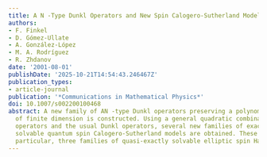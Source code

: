 ```yaml
---
title: A N -Type Dunkl Operators and New Spin Calogero-Sutherland Models
authors:
- F. Finkel
- D. Gómez-Ullate
- A. González-López
- M. A. Rodríguez
- R. Zhdanov
date: '2001-08-01'
publishDate: '2025-10-21T14:54:43.246467Z'
publication_types:
- article-journal
publication: '*Communications in Mathematical Physics*'
doi: 10.1007/s002200100468
abstract: A new family of AN -type Dunkl operators preserving a polynomial subspace
  of finite dimension is constructed. Using a general quadratic combination of these
  operators and the usual Dunkl operators, several new families of exactly and quasi-exactly
  solvable quantum spin Calogero-Sutherland models are obtained. These include, in
  particular, three families of quasi-exactly solvable elliptic spin Hamiltonians.
---
```

